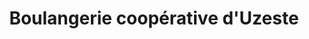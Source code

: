 ---
title: "Boulangerie coopérative d'Uzeste"
url: /uzeste/boulangerie-cooperative-duzeste/
shop: Bäckerei
---